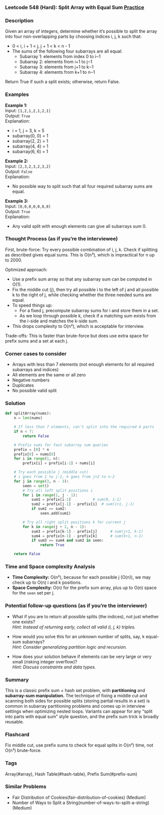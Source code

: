 ### Leetcode 548 (Hard): Split Array with Equal Sum [Practice](https://leetcode.com/problems/split-array-with-equal-sum)

### Description  
Given an array of integers, determine whether it’s possible to split the array into four non-overlapping parts by choosing indices i, j, k such that:

- 0 < i, i + 1 < j, j + 1 < k < n - 1
- The sums of the following four subarrays are all equal:
    - Subarray 1: elements from index 0 to i‒1
    - Subarray 2: elements from i+1 to j‒1
    - Subarray 3: elements from j+1 to k‒1
    - Subarray 4: elements from k+1 to n‒1

Return True if such a split exists; otherwise, return False.

### Examples  

**Example 1:**  
Input: `[1,2,1,2,1,2,1]`  
Output: `True`  
Explanation:  
- i = 1, j = 3, k = 5  
- subarray(0, 0) = 1  
- subarray(2, 2) = 1  
- subarray(4, 4) = 1  
- subarray(6, 6) = 1

**Example 2:**  
Input: `[2,3,2,3,2,3,2]`  
Output: `False`  
Explanation:  
- No possible way to split such that all four required subarray sums are equal.

**Example 3:**  
Input: `[0,0,0,0,0,0,0]`  
Output: `True`  
Explanation:  
- Any valid split with enough elements can give all subarrays sum 0.

### Thought Process (as if you’re the interviewee)  
First, brute-force: Try every possible combination of i, j, k. Check if splitting as described gives equal sums. This is O(n³), which is impractical for n up to 2000.

Optimized approach:
- Use a prefix sum array so that any subarray sum can be computed in O(1).
- Fix the middle cut (j), then try all possible i to the left of j and all possible k to the right of j, while checking whether the three needed sums are equal.
- To speed things up:
    - For a fixed j, precompute subarray sums for i and store them in a set.
    - As we loop through possible k, check if a matching sum exists from the i-side and matches the k-side sum.
- This drops complexity to O(n²), which is acceptable for interview.

Trade-offs: This is faster than brute-force but does use extra space for prefix sums and a set at each j.

### Corner cases to consider  
- Arrays with less than 7 elements (not enough elements for all required subarrays and indices)
- All elements are the same or all zero
- Negative numbers
- Duplicates
- No possible valid split

### Solution

```python
def splitArray(nums):
    n = len(nums)

    # If less than 7 elements, can't split into the required 4 parts
    if n < 7:
        return False

    # Prefix sums for fast subarray sum queries
    prefix = [0] * n
    prefix[0] = nums[0]
    for i in range(1, n):
        prefix[i] = prefix[i-1] + nums[i]

    # Try each possible j (middle cut)
    # i goes from 1 to j-2, k goes from j+2 to n-2
    for j in range(3, n - 3):
        seen = set()
        # Try all left split positions i
        for i in range(1, j - 1):
            sum1 = prefix[i-1]          # sum(0, i-1)
            sum2 = prefix[j-1] - prefix[i]  # sum(i+1, j-1)
            if sum1 == sum2:
                seen.add(sum1)

        # Try all right split positions k for current j
        for k in range(j + 2, n - 1):
            sum3 = prefix[k-1] - prefix[j]      # sum(j+1, k-1)
            sum4 = prefix[n-1] - prefix[k]      # sum(k+1, n-1)
            if sum3 == sum4 and sum3 in seen:
                return True

    return False
```

### Time and Space complexity Analysis  

- **Time Complexity:** O(n²), because for each possible j (O(n)), we may check up to O(n) i and k positions.
- **Space Complexity:** O(n) for the prefix sum array, plus up to O(n) space for the `seen` set per j.

### Potential follow-up questions (as if you’re the interviewer)  

- What if you are to return all possible splits (the indices), not just whether one exists?  
  *Hint: Instead of returning early, collect all valid (i, j, k) triples.*

- How would you solve this for an unknown number of splits, say, k equal-sum subarrays?  
  *Hint: Consider generalizing partition logic and recursion.*

- How does your solution behave if elements can be very large or very small (risking integer overflow)?  
  *Hint: Discuss constraints and data types.*

### Summary
This is a classic prefix sum + hash set problem, with **partitioning** and **subarray-sum manipulation.** The technique of fixing a middle cut and scanning both sides for possible splits (storing partial results in a set) is common in subarray partitioning problems and comes up in interview settings when optimizing nested loops. Variants can appear for any “split into parts with equal sum” style question, and the prefix sum trick is broadly reusable.


### Flashcard
Fix middle cut, use prefix sums to check for equal splits in O(n²) time, not O(n³) brute-force.

### Tags
Array(#array), Hash Table(#hash-table), Prefix Sum(#prefix-sum)

### Similar Problems
- Fair Distribution of Cookies(fair-distribution-of-cookies) (Medium)
- Number of Ways to Split a String(number-of-ways-to-split-a-string) (Medium)